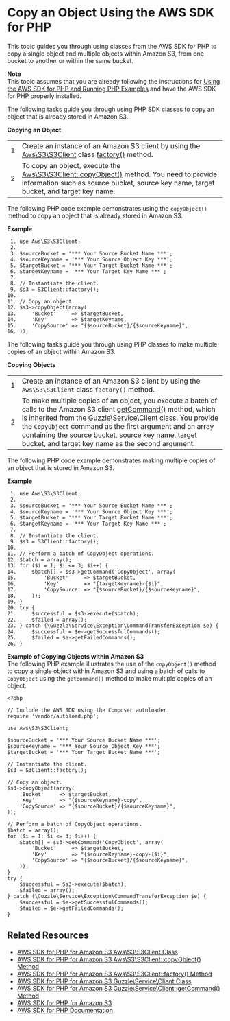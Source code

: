 # Copy an Object Using the AWS SDK for PHP<a name="CopyingObjectUsingPHP"></a>

 This topic guides you through using classes from the AWS SDK for PHP to copy a single object and multiple objects within Amazon S3, from one bucket to another or within the same bucket\.

**Note**  
 This topic assumes that you are already following the instructions for [Using the AWS SDK for PHP and Running PHP Examples](UsingTheMPphpAPI.md) and have the AWS SDK for PHP properly installed\.

The following tasks guide you through using PHP SDK classes to copy an object that is already stored in Amazon S3\.


**Copying an Object**  

|  |  | 
| --- |--- |
| 1 |  Create an instance of an Amazon S3 client by using the [Aws\\S3\\S3Client](http://docs.aws.amazon.com/aws-sdk-php-2/latest/class-Aws.S3.S3Client.html) class [factory\(\)](http://docs.aws.amazon.com/aws-sdk-php-2/latest/class-Aws.S3.S3Client.html#_factory) method\.  | 
| 2 |  To copy an object, execute the [Aws\\S3\\S3Client::copyObject\(\)](http://docs.aws.amazon.com/aws-sdk-php-2/latest/class-Aws.S3.S3Client.html#_copyObject) method\. You need to provide information such as source bucket, source key name, target bucket, and target key name\.  | 

The following PHP code example demonstrates using the `copyObject()` method to copy an object that is already stored in Amazon S3\.

**Example**  

```
 1. use Aws\S3\S3Client;
 2. 
 3. $sourceBucket = '*** Your Source Bucket Name ***';
 4. $sourceKeyname = '*** Your Source Object Key ***';
 5. $targetBucket = '*** Your Target Bucket Name ***';
 6. $targetKeyname = '*** Your Target Key Name ***';		
 7. 					
 8. // Instantiate the client.
 9. $s3 = S3Client::factory();
10. 
11. // Copy an object.
12. $s3->copyObject(array(
13.     'Bucket'     => $targetBucket,
14.     'Key'        => $targetKeyname,
15.     'CopySource' => "{$sourceBucket}/{$sourceKeyname}",
16. ));
```

The following tasks guide you through using PHP classes to make multiple copies of an object within Amazon S3\. 


**Copying Objects**  

|  |  | 
| --- |--- |
| 1 |  Create an instance of an Amazon S3 client by using the `Aws\S3\S3Client` class `factory()` method\.  | 
| 2 |  To make multiple copies of an object, you execute a batch of calls to the Amazon S3 client [getCommand\(\)](http://docs.aws.amazon.com/aws-sdk-php-2/latest/class-Guzzle.Service.Client.html#_getCommand) method, which is inherited from the [Guzzle\\Service\\Client](http://docs.aws.amazon.com/aws-sdk-php-2/latest/class-Guzzle.Service.Client.html) class\. You provide the `CopyObject` command as the first argument and an array containing the source bucket, source key name, target bucket, and target key name as the second argument\.   | 

The following PHP code example demonstrates making multiple copies of an object that is stored in Amazon S3\.

**Example**  

```
 1. use Aws\S3\S3Client;
 2. 
 3. $sourceBucket = '*** Your Source Bucket Name ***';
 4. $sourceKeyname = '*** Your Source Object Key ***';
 5. $targetBucket = '*** Your Target Bucket Name ***';
 6. $targetKeyname = '*** Your Target Key Name ***';				
 7. 
 8. // Instantiate the client.
 9. $s3 = S3Client::factory();
10. 
11. // Perform a batch of CopyObject operations.
12. $batch = array();
13. for ($i = 1; $i <= 3; $i++) {
14.     $batch[] = $s3->getCommand('CopyObject', array(
15.         'Bucket'     => $targetBucket,
16.         'Key'        => "{targetKeyname}-{$i}",
17.         'CopySource' => "{$sourceBucket}/{$sourceKeyname}",
18.     ));
19. }
20. try {
21.     $successful = $s3->execute($batch);
22.     $failed = array();
23. } catch (\Guzzle\Service\Exception\CommandTransferException $e) {
24.     $successful = $e->getSuccessfulCommands();
25.     $failed = $e->getFailedCommands();
26. }
```

**Example of Copying Objects within Amazon S3**  
The following PHP example illustrates the use of the `copyObject()` method to copy a single object within Amazon S3 and using a batch of calls to `CopyObject` using the `getcommand()` method to make multiple copies of an object\.  

```
<?php

// Include the AWS SDK using the Composer autoloader.
require 'vendor/autoload.php';

use Aws\S3\S3Client;

$sourceBucket = '*** Your Source Bucket Name ***';
$sourceKeyname = '*** Your Source Object Key ***';
$targetBucket = '*** Your Target Bucket Name ***';

// Instantiate the client.
$s3 = S3Client::factory();

// Copy an object.
$s3->copyObject(array(
    'Bucket'     => $targetBucket,
    'Key'        => "{$sourceKeyname}-copy",
    'CopySource' => "{$sourceBucket}/{$sourceKeyname}",
));

// Perform a batch of CopyObject operations.
$batch = array();
for ($i = 1; $i <= 3; $i++) {
    $batch[] = $s3->getCommand('CopyObject', array(
        'Bucket'     => $targetBucket,
        'Key'        => "{$sourceKeyname}-copy-{$i}",
        'CopySource' => "{$sourceBucket}/{$sourceKeyname}",
    ));
}
try {
    $successful = $s3->execute($batch);
    $failed = array();
} catch (\Guzzle\Service\Exception\CommandTransferException $e) {
    $successful = $e->getSuccessfulCommands();
    $failed = $e->getFailedCommands();
}
```

## Related Resources<a name="RelatedResources-CopyingObjectUsingPHP"></a>
+ [AWS SDK for PHP for Amazon S3 Aws\\S3\\S3Client Class](http://docs.aws.amazon.com/aws-sdk-php-2/latest/class-Aws.S3.S3Client.html)
+ [AWS SDK for PHP for Amazon S3 Aws\\S3\\S3Client::copyObject\(\) Method](http://docs.aws.amazon.com/aws-sdk-php-2/latest/class-Aws.S3.S3Client.html#_copyObject)
+ [AWS SDK for PHP for Amazon S3 Aws\\S3\\S3Client::factory\(\) Method](http://docs.aws.amazon.com/aws-sdk-php-2/latest/class-Aws.S3.S3Client.html#_factory)
+ [AWS SDK for PHP for Amazon S3 Guzzle\\Service\\Client Class](http://docs.aws.amazon.com/aws-sdk-php-2/latest/class-Guzzle.Service.Client.html)
+ [AWS SDK for PHP for Amazon S3 Guzzle\\Service\\Client::getCommand\(\) Method](http://docs.aws.amazon.com/aws-sdk-php-2/latest/class-Guzzle.Service.Client.html#_getCommand)
+ [AWS SDK for PHP for Amazon S3](http://docs.aws.amazon.com/aws-sdk-php-2/guide/latest/service-s3.html)
+ [AWS SDK for PHP Documentation](http://docs.aws.amazon.com/aws-sdk-php-2/guide/latest/index.html)